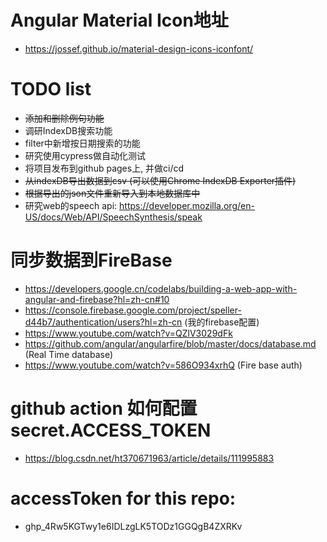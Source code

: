# Angular Material Icon地址
 - https://jossef.github.io/material-design-icons-iconfont/


# TODO list
- ~~添加和删除例句功能~~
- 调研IndexDB搜索功能
- filter中新增按日期搜索的功能
- 研究使用cypress做自动化测试
- 将项目发布到github pages上, 并做ci/cd
- ~~从indexDB导出数据到csv (可以使用Chrome IndexDB Exporter插件)~~ 
- ~~根据导出的json文件重新导入到本地数据库中~~
- 研究web的speech api: https://developer.mozilla.org/en-US/docs/Web/API/SpeechSynthesis/speak

# 同步数据到FireBase
- https://developers.google.cn/codelabs/building-a-web-app-with-angular-and-firebase?hl=zh-cn#10
- https://console.firebase.google.com/project/speller-d44b7/authentication/users?hl=zh-cn (我的firebase配置)
- https://www.youtube.com/watch?v=QZlV3029dFk
- https://github.com/angular/angularfire/blob/master/docs/database.md (Real Time database)
- https://www.youtube.com/watch?v=586O934xrhQ (Fire base auth)

# github action 如何配置secret.ACCESS_TOKEN
- https://blog.csdn.net/ht370671963/article/details/111995883

# accessToken for this repo:
- 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
